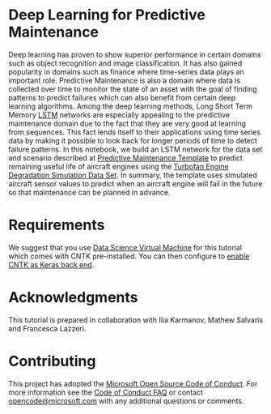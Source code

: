 # Deep Learning for Predictive Maintenance #
Deep learning has proven to show superior performance in certain domains such as object recognition and image classification. It has also gained popularity in domains such as finance where time-series data plays an important role. Predictive Maintenance is also a domain where data is collected over time to monitor the state of an asset with the goal of finding patterns to predict failures which can also benefit from certain deep learning algorithms. Among the deep learning methods, Long Short Term Memory [LSTM](http://colah.github.io/posts/2015-08-Understanding-LSTMs/) networks are especially appealing to the predictive maintenance domain due to the fact that they are very good at learning from sequences. This fact lends itself to their applications using time series data by making it possible to look back for longer periods of time to detect failure patterns. In this notebook, we build an LSTM network for the data set and scenario described at [Predictive Maintenance Template](https://gallery.cortanaintelligence.com/Collection/Predictive-Maintenance-Template-3) to predict remaining useful life of aircraft engines using the [Turbofan Engine Degradation Simulation Data Set](https://ti.arc.nasa.gov/tech/dash/pcoe/prognostic-data-repository/#turbofan). In summary, the template uses simulated aircraft sensor values to predict when an aircraft engine will fail in the future so that maintenance can be planned in advance.

# Requirements
 We suggest that you use [Data Science Virtual Machine](https://docs.microsoft.com/en-us/azure/machine-learning/machine-learning-data-science-virtual-machine-overview#whats-included-in-the-data-science-vm) for this tutorial which comes with CNTK pre-installed. You can then configure to [enable CNTK as Keras back end](https://docs.microsoft.com/en-us/cognitive-toolkit/Using-CNTK-with-Keras).
 
# Acknowledgments
This tutorial is prepared in collaboration with Ilia Karmanov, Mathew Salvaris and Francesca Lazzeri.

# Contributing

This project has adopted the [Microsoft Open Source Code of Conduct](https://opensource.microsoft.com/codeofconduct/). For more information see the [Code of Conduct FAQ](https://opensource.microsoft.com/codeofconduct/faq/) or contact [opencode@microsoft.com](mailto:opencode@microsoft.com) with any additional questions or comments.
